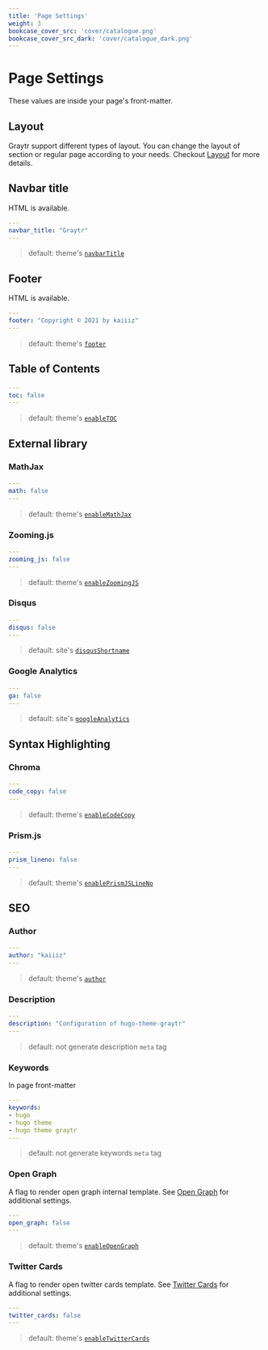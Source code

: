 ```yaml
---
title: 'Page Settings'
weight: 3
bookcase_cover_src: 'cover/catalogue.png'
bookcase_cover_src_dark: 'cover/catalogue_dark.png'
---
```


# Page Settings

These values are inside your page's front-matter.

## Layout

Graytr support different types of layout. You can change the layout of section or regular page according to your needs. Checkout [Layout](/hugo-theme-graytr/layouts) for more details.

## Navbar title

HTML is available.

```yaml
---
navbar_title: "Graytr"
---
```

> default: theme's [`navbarTitle`](/hugo-theme-graytr/configuration/theme#navbar-title)

## Footer

HTML is available.

```yaml
---
footer: "Copyright © 2021 by kaiiiz"
---
```

> default: theme's [`footer`](/hugo-theme-graytr/configuration/theme/#footer)

## Table of Contents

```yaml
---
toc: false
---
```

> default: theme's [`enableTOC`](/hugo-theme-graytr/configuration/theme/#table-of-contents)

## External library

### MathJax

```yaml
---
math: false
---
```

> default: theme's [`enableMathJax`](/hugo-theme-graytr/configuration/theme/#mathjax)

### Zooming.js

```yaml
---
zooming_js: false
---
```

> default: theme's [`enableZoomingJS`](/hugo-theme-graytr/configuration/theme/#zoomingjs)

### Disqus

```yaml
---
disqus: false
---
```

> default: site's [`disqusShortname`](/hugo-theme-graytr/configuration/site/#disqus)

### Google Analytics

```yaml
---
ga: false
---
```

> default: site's [`googleAnalytics`](/hugo-theme-graytr/configuration/site/#google-analytics)

## Syntax Highlighting

### Chroma

```yaml
---
code_copy: false
---
```

> default: theme's [`enableCodeCopy`](/hugo-theme-graytr/configuration/theme/#using-chroma-hugo-built-in)

### Prism.js

```yaml
---
prism_lineno: false
---
```

> default: theme's [`enablePrismJSLineNo`](/hugo-theme-graytr/configuration/theme/#using-prismjs)

## SEO

### Author

```yaml
---
author: "kaiiiz"
---
```

> default: theme's [`author`](/hugo-theme-graytr/configuration/theme/#author)

### Description

```yaml
---
description: "Configuration of hugo-theme-graytr"
---
```

> default: not generate description `meta` tag

### Keywords

In page front-matter

```yaml
---
keywords:
- hugo
- hugo theme
- hugo theme graytr
---
```

> default: not generate keywords `meta` tag


### Open Graph

A flag to render open graph internal template. See [Open Graph](https://gohugo.io/templates/internal#open-graph) for additional settings.

```yaml
---
open_graph: false
---
```

> default: theme's [`enableOpenGraph`](/hugo-theme-graytr/configuration/theme/#open-graph)

### Twitter Cards

A flag to render open twitter cards template. See [Twitter Cards](https://gohugo.io/templates/internal#twitter-cards) for additional settings.

```yaml
---
twitter_cards: false
---
```

> default: theme's [`enableTwitterCards`](/hugo-theme-graytr/configuration/theme/#twitter-cards)
